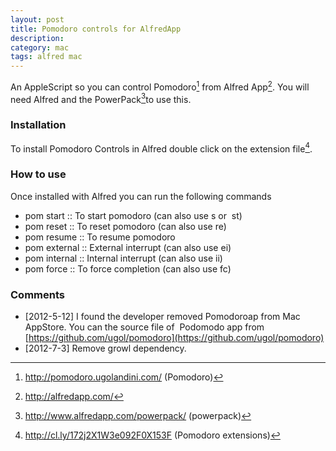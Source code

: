 ```yaml
---
layout: post
title: Pomodoro controls for AlfredApp
description: 
category: mac
tags: alfred mac
---
```


An AppleScript so you can control Pomodoro[^1] from Alfred App[^2]. You will need Alfred and the PowerPack[^3]to use this.

### Installation

To install Pomodoro Controls in Alfred double click on the extension file[^4].

### How to use

Once installed with Alfred you can run the following commands

  * pom start :: To start pomodoro (can also use s or &nbsp;st)
  * pom reset :: To reset pomodoro (can also use re)
  * pom resume :: To resume pomodoro
  * pom external :: External interrupt (can also use ei)
  * pom internal :: Internal interrupt (can also use ii)
  * pom force :: To force completion (can also use fc)

### Comments 

- [2012-5-12] I found the developer removed Pomodoroap from Mac AppStore. You can the source file of &nbsp;Podomodo app from [https://github.com/ugol/pomodoro](https://github.com/ugol/pomodoro)
- [2012-7-3] Remove growl dependency.

[^1]: http://pomodoro.ugolandini.com/ (Pomodoro)
[^2]: http://alfredapp.com/
[^3]: http://www.alfredapp.com/powerpack/ (powerpack)
[^4]: http://cl.ly/172j2X1W3e092F0X153F (Pomodoro extensions)
  



